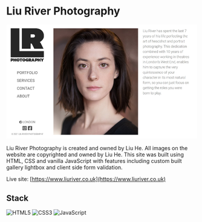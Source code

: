 # Liu River Photography

![Liu River Photography](img/liu_river_photography.jpg)

Liu River Photography is created and owned by Liu He. All images on the website are copyrighted and owned by Liu He. This site was built using HTML, CSS and vanilla JavaScript with features including custom built gallery lightbox and client side form validation.

Live site: [https://www.liuriver.co.uk](https://www.liuriver.co.uk)

## Stack

![HTML5](https://img.shields.io/badge/html5-%23E34F26.svg?style=for-the-badge&logo=html5&logoColor=white)
![CSS3](https://img.shields.io/badge/css3-%231572B6.svg?style=for-the-badge&logo=css3&logoColor=white)
![JavaScript](https://img.shields.io/badge/javascript-%23323330.svg?style=for-the-badge&logo=javascript&logoColor=%23F7DF1E)
